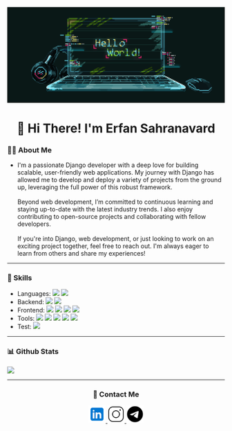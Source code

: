 <img src="https://github.com/erfanscode/erfanscode/blob/main/17251094927702.gif?raw=true">

<h1 align="center">👋 Hi There! I'm Erfan Sahranavard</h1>

<h3>🧑‍💻 About Me</h3>

- I'm a passionate Django developer with a deep love for building scalable, user-friendly web applications. My journey with Django has allowed me to develop and deploy a variety of projects from the ground up, leveraging the full power of this robust framework.<br><br>Beyond web development, I’m committed to continuous learning and staying up-to-date with the latest industry trends. I also enjoy contributing to open-source projects and collaborating with fellow developers.<br><br>If you're into Django, web development, or just looking to work on an exciting project together, feel free to reach out. I'm always eager to learn from others and share my experiences!

<hr>

<h3>🔧 Skills</h3>

- Languages: <img src="https://img.shields.io/badge/Python-FFD43B?style=flat&logo=python&logoColor=blue"> <img src="https://img.shields.io/badge/PHP-777BB4?style=flat&logo=php&logoColor=white">
- Backend: <img src="https://img.shields.io/badge/Django-092E20?style=flat&logo=django&logoColor=green"> <img src="https://img.shields.io/badge/Django%20Rest%20API-ff1709?style=flat&logo=django&logoColor=white">
- Frontend: <img src="https://img.shields.io/badge/HTML5-E34F26?style=flat&logo=html5&logoColor=white"> <img src="https://img.shields.io/badge/CSS3-1572B6?style=flat&logo=css3&logoColor=white"> <img src="https://img.shields.io/badge/Sass-CC6699?style=flat&logo=sass&logoColor=white"> <img src="https://img.shields.io/badge/Bootstrap-563D7C?style=flat&logo=bootstrap&logoColor=white">
- Tools: <img src="https://img.shields.io/badge/GIT-E44C30?style=flat&logo=git&logoColor=white"> <img src="https://img.shields.io/badge/GitHub-100000?style=flat&logo=github&logoColor=white"> <img src="https://img.shields.io/badge/GitLab-330F63?style=flat&logo=gitlab&logoColor=white"> <img src="https://img.shields.io/badge/GitKraken-179287?style=flat&logo=GitKraken&logoColor=white"> <img src="https://img.shields.io/badge/Docker-2CA5E0?style=flat&logo=docker&logoColor=white">
- Test: <img src="https://img.shields.io/badge/UnitTest-023e8a?style=flat&logo=WakaTime&logoColor=white">

<hr>

<h3>📊 Github Stats</h3>

<img align="center" src="https://github-readme-stats.vercel.app/api/top-langs/?username=erfanscode&hide_progress=true">

<hr>

<h3 align="center">📱 Contact Me</h3>

<div align="center">
  <a href="https://linkedin.com/in/erfan-sahranavard">
    <img width="40px" height="40px" src="https://raw.githubusercontent.com/erfanscode/erfanscode/c76727b51c4c244db7bd1bd04b834abffb8bd6dc/icons8-linkedin.svg">
  </a>
  <a href="https://instagram.com/_erfan_.s">
    <img width="40px" height="40px" src="https://raw.githubusercontent.com/erfanscode/erfanscode/c76727b51c4c244db7bd1bd04b834abffb8bd6dc/icons8-instagram.svg">
  </a>
  <a href="https://t.me/erfanscode">
    <img width="40px" height="40px" src="https://raw.githubusercontent.com/erfanscode/erfanscode/c76727b51c4c244db7bd1bd04b834abffb8bd6dc/icons8-telegram.svg">
  </a>
</div>
